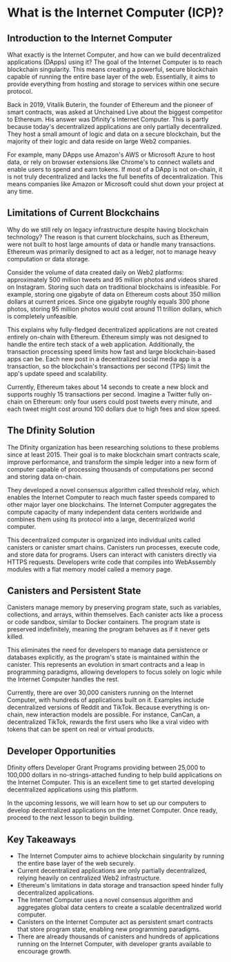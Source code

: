 # What is the Internet Computer (ICP)?

## Introduction to the Internet Computer

What exactly is the Internet Computer, and how can we build decentralized applications (DApps) using it? The goal of the Internet Computer is to reach blockchain singularity. This means creating a powerful, secure blockchain capable of running the entire base layer of the web. Essentially, it aims to provide everything from hosting and storage to services within one secure protocol.

Back in 2019, Vitalik Buterin, the founder of Ethereum and the pioneer of smart contracts, was asked at Unchained Live about the biggest competitor to Ethereum. His answer was Dfinity's Internet Computer. This is partly because today's decentralized applications are only partially decentralized. They host a small amount of logic and data on a secure blockchain, but the majority of their logic and data reside on large Web2 companies.

For example, many DApps use Amazon's AWS or Microsoft Azure to host data, or rely on browser extensions like Chrome's to connect wallets and enable users to spend and earn tokens. If most of a DApp is not on-chain, it is not truly decentralized and lacks the full benefits of decentralization. This means companies like Amazon or Microsoft could shut down your project at any time.

## Limitations of Current Blockchains

Why do we still rely on legacy infrastructure despite having blockchain technology? The reason is that current blockchains, such as Ethereum, were not built to host large amounts of data or handle many transactions. Ethereum was primarily designed to act as a ledger, not to manage heavy computation or data storage.

Consider the volume of data created daily on Web2 platforms: approximately 500 million tweets and 95 million photos and videos shared on Instagram. Storing such data on traditional blockchains is infeasible. For example, storing one gigabyte of data on Ethereum costs about 350 million dollars at current prices. Since one gigabyte roughly equals 300 phone photos, storing 95 million photos would cost around 11 trillion dollars, which is completely unfeasible.

This explains why fully-fledged decentralized applications are not created entirely on-chain with Ethereum. Ethereum simply was not designed to handle the entire tech stack of a web application. Additionally, the transaction processing speed limits how fast and large blockchain-based apps can be. Each new post in a decentralized social media app is a transaction, so the blockchain's transactions per second (TPS) limit the app's update speed and scalability.

Currently, Ethereum takes about 14 seconds to create a new block and supports roughly 15 transactions per second. Imagine a Twitter fully on-chain on Ethereum: only four users could post tweets every minute, and each tweet might cost around 100 dollars due to high fees and slow speed.

## The Dfinity Solution

The Dfinity organization has been researching solutions to these problems since at least 2015. Their goal is to make blockchain smart contracts scale, improve performance, and transform the simple ledger into a new form of computer capable of processing thousands of computations per second and storing data on-chain.

They developed a novel consensus algorithm called threshold relay, which enables the Internet Computer to reach much faster speeds compared to other major layer one blockchains. The Internet Computer aggregates the compute capacity of many independent data centers worldwide and combines them using its protocol into a large, decentralized world computer.

This decentralized computer is organized into individual units called canisters or canister smart chains. Canisters run processes, execute code, and store data for programs. Users can interact with canisters directly via HTTPS requests. Developers write code that compiles into WebAssembly modules with a flat memory model called a memory page.

## Canisters and Persistent State

Canisters manage memory by preserving program state, such as variables, collections, and arrays, within themselves. Each canister acts like a process or code sandbox, similar to Docker containers. The program state is preserved indefinitely, meaning the program behaves as if it never gets killed.

This eliminates the need for developers to manage data persistence or databases explicitly, as the program's state is maintained within the canister. This represents an evolution in smart contracts and a leap in programming paradigms, allowing developers to focus solely on logic while the Internet Computer handles the rest.

Currently, there are over 30,000 canisters running on the Internet Computer, with hundreds of applications built on it. Examples include decentralized versions of Reddit and TikTok. Because everything is on-chain, new interaction models are possible. For instance, CanCan, a decentralized TikTok, rewards the first users who like a viral video with tokens that can be spent on real or virtual products.

## Developer Opportunities

Dfinity offers Developer Grant Programs providing between 25,000 to 100,000 dollars in no-strings-attached funding to help build applications on the Internet Computer. This is an excellent time to get started developing decentralized applications using this platform.

In the upcoming lessons, we will learn how to set up our computers to develop decentralized applications on the Internet Computer. Once ready, proceed to the next lesson to begin building.

## Key Takeaways

- The Internet Computer aims to achieve blockchain singularity by running the entire base layer of the web securely.
- Current decentralized applications are only partially decentralized, relying heavily on centralized Web2 infrastructure.
- Ethereum's limitations in data storage and transaction speed hinder fully decentralized applications.
- The Internet Computer uses a novel consensus algorithm and aggregates global data centers to create a scalable decentralized world computer.
- Canisters on the Internet Computer act as persistent smart contracts that store program state, enabling new programming paradigms.
- There are already thousands of canisters and hundreds of applications running on the Internet Computer, with developer grants available to encourage growth.
